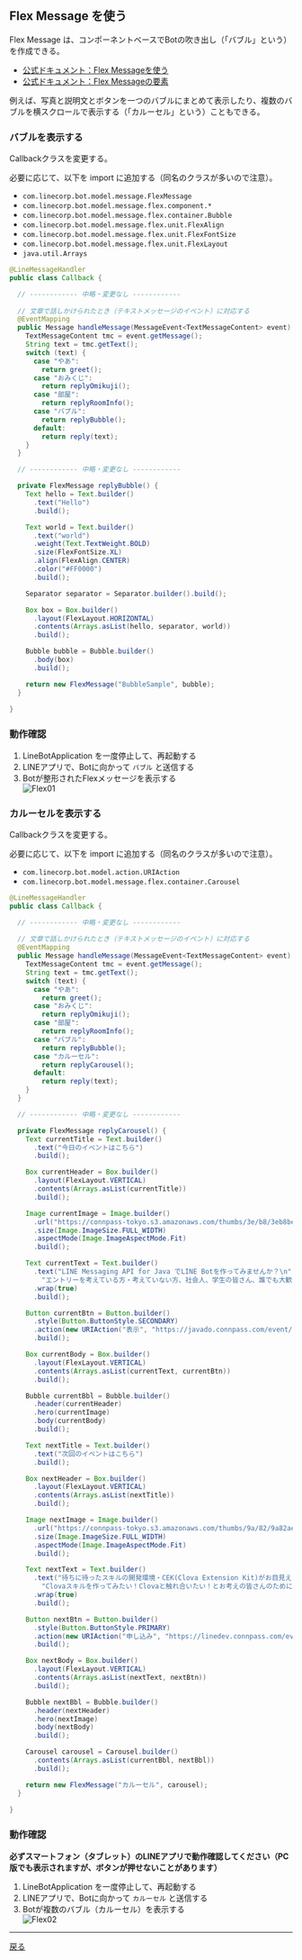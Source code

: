 ## Flex Message を使う

Flex Message は、コンポーネントベースでBotの吹き出し（「バブル」という）を作成できる。

- [公式ドキュメント：Flex Messageを使う](https://developers.line.me/ja/docs/messaging-api/using-flex-messages/)
- [公式ドキュメント：Flex Messageの要素](https://developers.line.me/ja/docs/messaging-api/flex-message-elements/)

例えば、写真と説明文とボタンを一つのバブルにまとめて表示したり、複数のバブルを横スクロールで表示する（「カルーセル」という）こともできる。

### バブルを表示する

Callbackクラスを変更する。

必要に応じて、以下を import に追加する（同名のクラスが多いので注意）。

- `com.linecorp.bot.model.message.FlexMessage`
- `com.linecorp.bot.model.message.flex.component.*`
- `com.linecorp.bot.model.message.flex.container.Bubble`
- `com.linecorp.bot.model.message.flex.unit.FlexAlign`
- `com.linecorp.bot.model.message.flex.unit.FlexFontSize`
- `com.linecorp.bot.model.message.flex.unit.FlexLayout`
- `java.util.Arrays`

```java  
@LineMessageHandler
public class Callback {

  // ------------ 中略・変更なし ------------
  
  // 文章で話しかけられたとき（テキストメッセージのイベント）に対応する
  @EventMapping
  public Message handleMessage(MessageEvent<TextMessageContent> event) {
    TextMessageContent tmc = event.getMessage();
    String text = tmc.getText();
    switch (text) {
      case "やあ":
        return greet();
      case "おみくじ":
        return replyOmikuji();
      case "部屋":
        return replyRoomInfo();
      case "バブル":
        return replyBubble();
      default:
        return reply(text);
    }
  }

  // ------------ 中略・変更なし ------------ 

  private FlexMessage replyBubble() {
    Text hello = Text.builder()
      .text("Hello")
      .build();

    Text world = Text.builder()
      .text("world")
      .weight(Text.TextWeight.BOLD)
      .size(FlexFontSize.XL)
      .align(FlexAlign.CENTER)
      .color("#FF0000")
      .build();

    Separator separator = Separator.builder().build();

    Box box = Box.builder()
      .layout(FlexLayout.HORIZONTAL)
      .contents(Arrays.asList(hello, separator, world))
      .build();

    Bubble bubble = Bubble.builder()
      .body(box)
      .build();

    return new FlexMessage("BubbleSample", bubble);
  }
  
}
```

### 動作確認

1. LineBotApplication を一度停止して、再起動する
2. LINEアプリで、Botに向かって `バブル` と送信する
3. Botが整形されたFlexメッセージを表示する<br>![Flex01](Flex01.png)

### カルーセルを表示する

Callbackクラスを変更する。

必要に応じて、以下を import に追加する（同名のクラスが多いので注意）。

- `com.linecorp.bot.model.action.URIAction`
- `com.linecorp.bot.model.message.flex.container.Carousel`

```java
@LineMessageHandler
public class Callback {

  // ------------ 中略・変更なし ------------
  
  // 文章で話しかけられたとき（テキストメッセージのイベント）に対応する
  @EventMapping
  public Message handleMessage(MessageEvent<TextMessageContent> event) {
    TextMessageContent tmc = event.getMessage();
    String text = tmc.getText();
    switch (text) {
      case "やあ":
        return greet();
      case "おみくじ":
        return replyOmikuji();
      case "部屋":
        return replyRoomInfo();
      case "バブル":
        return replyBubble();
      case "カルーセル":
        return replyCarousel();
      default:
        return reply(text);
    }
  }

  // ------------ 中略・変更なし ------------ 

  private FlexMessage replyCarousel() {
    Text currentTitle = Text.builder()
      .text("今日のイベントはこちら")
      .build();

    Box currentHeader = Box.builder()
      .layout(FlexLayout.VERTICAL)
      .contents(Arrays.asList(currentTitle))
      .build();

    Image currentImage = Image.builder()
      .url("https://connpass-tokyo.s3.amazonaws.com/thumbs/3e/b8/3eb8be3f66515598c47c76bd65e3ebb2.png")
      .size(Image.ImageSize.FULL_WIDTH)
      .aspectMode(Image.ImageAspectMode.Fit)
      .build();

    Text currentText = Text.builder()
      .text("LINE Messaging API for Java でLINE Botを作ってみませんか？\n" +
        "エントリーを考えている方・考えていない方、社会人、学生の皆さん、誰でも大歓迎です！")
      .wrap(true)
      .build();

    Button currentBtn = Button.builder()
      .style(Button.ButtonStyle.SECONDARY)
      .action(new URIAction("表示", "https://javado.connpass.com/event/97107/"))
      .build();

    Box currentBody = Box.builder()
      .layout(FlexLayout.VERTICAL)
      .contents(Arrays.asList(currentText, currentBtn))
      .build();

    Bubble currentBbl = Bubble.builder()
      .header(currentHeader)
      .hero(currentImage)
      .body(currentBody)
      .build();

    Text nextTitle = Text.builder()
      .text("次回のイベントはこちら")
      .build();

    Box nextHeader = Box.builder()
      .layout(FlexLayout.VERTICAL)
      .contents(Arrays.asList(nextTitle))
      .build();

    Image nextImage = Image.builder()
      .url("https://connpass-tokyo.s3.amazonaws.com/thumbs/9a/82/9a82ae80521b1f119cc6ed1e3e5edac0.png")
      .size(Image.ImageSize.FULL_WIDTH)
      .aspectMode(Image.ImageAspectMode.Fit)
      .build();

    Text nextText = Text.builder()
      .text("待ちに待ったスキルの開発環境・CEK(Clova Extension Kit)がお目見えしました!!\n" +
        "Clovaスキルを作ってみたい！Clovaと触れ合いたい！とお考えの皆さんのためにCEKのハンズオンを行います。")
      .wrap(true)
      .build();

    Button nextBtn = Button.builder()
      .style(Button.ButtonStyle.PRIMARY)
      .action(new URIAction("申し込み", "https://linedev.connpass.com/event/96793/"))
      .build();

    Box nextBody = Box.builder()
      .layout(FlexLayout.VERTICAL)
      .contents(Arrays.asList(nextText, nextBtn))
      .build();

    Bubble nextBbl = Bubble.builder()
      .header(nextHeader)
      .hero(nextImage)
      .body(nextBody)
      .build();

    Carousel carousel = Carousel.builder()
      .contents(Arrays.asList(currentBbl, nextBbl))
      .build();

    return new FlexMessage("カルーセル", carousel);
  }
  
}
```

### 動作確認

**必ずスマートフォン（タブレット）のLINEアプリで動作確認してください（PC版でも表示されますが、ボタンが押せないことがあります）**

1. LineBotApplication を一度停止して、再起動する
2. LINEアプリで、Botに向かって `カルーセル` と送信する
3. Botが複数のバブル（カルーセル）を表示する<br>![Flex02](Flex02.png)

-----

[戻る](../README.md)
